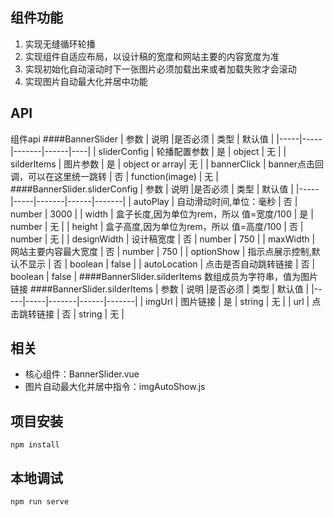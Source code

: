 ## 组件功能
<ol>
    <li>实现无缝循环轮播</li>
    <li>实现组件自适应布局，以设计稿的宽度和网站主要的内容宽度为准</li>
    <li>实现初始化自动滚动时下一张图片必须加载出来或者加载失败才会滚动</li>
    <li>实现图片自动最大化并居中功能</li>
</ol>


## API
组件api
####BannerSlider
| 参数 | 说明 |是否必须 | 类型 | 默认值 |
|-----|-----|-------|------|----|
| sliderConfig | 轮播配置参数 | 是 | object | 无 |
| silderItems | 图片参数 | 是 | object or array| 无 |
| bannerClick | banner点击回调，可以在这里统一跳转 | 否 | function(image) | 无 |
####BannerSlider.sliderConfig
| 参数 | 说明 |是否必须 | 类型 | 默认值 |
|-----|-----|-------|------|-------|
| autoPlay | 自动滑动时间,单位：毫秒 | 否 | number | 3000 |
| width | 盒子长度,因为单位为rem，所以 值=宽度/100 | 是 | number | 无 |
| height | 盒子高度,因为单位为rem，所以 值=高度/100 | 否 | number | 无 |
| designWidth | 设计稿宽度 | 否 | number | 750 |
| maxWidth | 网站主要内容最大宽度 | 否 | number | 750 |
| optionShow | 指示点展示控制,默认不显示 | 否 | boolean | false |
| autoLocation | 点击是否自动跳转链接 | 否 | boolean | false |
####BannerSlider.silderItems
数组成员为字符串，值为图片链接
####BannerSlider.silderItems
| 参数 | 说明 |是否必须 | 类型 | 默认值 |
|-----|-----|-------|------|-------|
| imgUrl | 图片链接 | 是 | string | 无 |
| url | 点击跳转链接 | 否 | string | 无 |

## 相关
<ul>
    <li>核心组件：BannerSlider.vue</li>
    <li>图片自动最大化并居中指令：imgAutoShow.js</li>
</ul>

## 项目安装

```
npm install
```

## 本地调试

```
npm run serve
```
